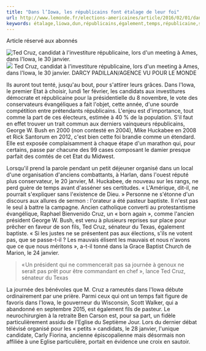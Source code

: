 ```yaml
---
title: "Dans l’Iowa, les républicains font étalage de leur foi"
url: http://www.lemonde.fr/elections-americaines/article/2016/02/01/dans-l-iowa-les-republicains-font-etalage-de-leur-foi_4857196_829254.html
keywords: étalage,liowa,dun,républicains,également,temps,républicaine,sénateur,ted,cruz,janvier,foi
---
```

Article réservé aux abonnés

![Ted Cruz, candidat à l'investiture républicaine, lors d'un meeting à Ames, dans l'Iowa, le 30 janvier.](https://img.lemde.fr/2016/02/01/0/0/4928/3280/688/0/60/0/cf783a1_13071-yype8b.jpg) ![](https://img.lemde.fr/2016/02/01/0/0/4928/3280/688/0/60/0/cf783a1_13071-yype8b.jpg) Ted Cruz, candidat à l'investiture républicaine, lors d'un meeting à Ames, dans l'Iowa, le 30 janvier. DARCY PADILLAN/AGENCE VU POUR LE MONDE

Ils auront tout tenté, jusqu'au bout, pour s'attirer leurs grâces. Dans l'Iowa, le premier Etat à choisir, lundi 1er février, les candidats aux investitures démocrate et républicaine pour la présidentielle du 8 novembre, le vote des conservateurs évangéliques a fait l'objet, cette année, d'une sourde compétition entre prétendants républicains. L'enjeu est d'importance, tout comme la part de ces électeurs, estimée à 40 % de la population. S'il faut en effet trouver un trait commun aux derniers vainqueurs républicains, George W. Bush en 2000 (non contesté en 2004), Mike Huckabee en 2008 et Rick Santorum en 2012, c'est bien cette foi brandie comme un étendard. Elle est exposée complaisamment à chaque étape d'un marathon qui, pour certains, passe par chacune des 99 cases composant le damier presque parfait des comtés de cet Etat du Midwest.

Lorsqu'il prend la parole pendant un petit déjeuner organisé dans un local d'une organisation d'anciens combattants, à Harlan, dans l'ouest réputé plus conservateur, le 20 janvier, M. Huckabee, de nouveau sur les rangs, ne perd guère de temps avant d'asséner ses certitudes. « L'Amérique, dit-il, ne pourrait s'expliquer sans l'existence de Dieu. » Personne ne s'étonne d'un discours aux allures de sermon : l'orateur a été pasteur baptiste. Il n'est pas le seul à battre la campagne. Ancien catholique converti au protestantisme évangélique, Raphael Bienvenido Cruz, un « born again », comme l'ancien président George W. Bush, est venu à plusieurs reprises sur place pour prêcher en faveur de son fils, Ted Cruz, sénateur du Texas, également baptiste. « Si les justes ne se présentent pas aux élections, s'ils ne votent pas, que se passe-t-il ? Les mauvais élisent les mauvais et nous n'avons que ce que nous méritons », a-t-il tonné dans la Grace Baptist Church de Marion, le 24 janvier.

> « Un président qui ne commencerait pas sa journée à genoux ne serait pas prêt pour être commandant en chef », lance Ted Cruz, sénateur du Texas

La journée des bénévoles que M. Cruz a rameutés dans l'Iowa débute ordinairement par une prière. Parmi ceux qui ont un temps fait figure de favoris dans l'Iowa, le gouverneur du Wisconsin, Scott Walker, qui a abandonné en septembre 2015, est également fils de pasteur. Le neurochirurgien à la retraite Ben Carson est, pour sa part, un fidèle particulièrement assidu de l'Eglise du Septième Jour. Lors du dernier débat télévisé organisé pour les « petits » candidats, le 28 janvier, l'unique candidate, Carly Fiorina, ancienne épiscopalienne mais désormais non affiliée à une Eglise particulière, portait en évidence une croix en sautoir.
